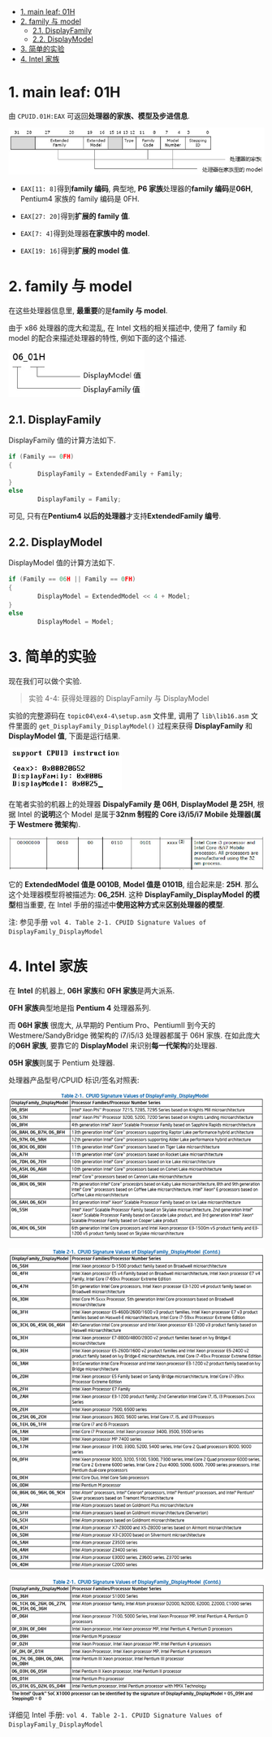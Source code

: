
<!-- @import "[TOC]" {cmd="toc" depthFrom=1 depthTo=6 orderedList=false} -->

<!-- code_chunk_output -->

- [1. main leaf: 01H](#1-main-leaf-01h)
- [2. family 与 model](#2-family-与-model)
  - [2.1. DisplayFamily](#21-displayfamily)
  - [2.2. DisplayModel](#22-displaymodel)
- [3. 简单的实验](#3-简单的实验)
- [4. Intel 家族](#4-intel-家族)

<!-- /code_chunk_output -->

# 1. main leaf: 01H

由 `CPUID.01H:EAX` 可返回**处理器的家族、模型及步进信息**.

![config](./images/6.png)

- `EAX[11: 8]`得到**family 编码**, 典型地, **P6 家族**处理器的**family 编码**是**06H**, Pentium4 家族的 family 编码是 0FH.

- `EAX[27: 20]`得到**扩展的 family 值**.

- `EAX[7: 4]`得到处理器**在家族中的 model**.

- `EAX[19: 16]`得到**扩展的 model 值**.

# 2. family 与 model

在这些处理器信息里, **最重要**的是**family 与 model**.

由于 x86 处理器的庞大和混乱, 在 Intel 文档的相关描述中, 使用了 family 和 model 的配合来描述处理器的特性, 例如下面的这个描述.

![config](./images/7.png)

## 2.1. DisplayFamily

DisplayFamily 值的计算方法如下.

```cpp
if (Family == 0FH)
{
        DisplayFamily = ExtendedFamily + Family;
}
else
        DisplayFamily = Family;
```

可见, 只有在**Pentium4 以后的处理器**才支持**ExtendedFamily 编号**.

## 2.2. DisplayModel

DisplayModel 值的计算方法如下.

```cpp
if (Family == 06H || Family == 0FH)
{
        DisplayModel = ExtendedModel << 4 + Model;
}
else
        DisplayModel = Model;
```

# 3. 简单的实验

现在我们可以做个实验.

>实验 4-4: 获得处理器的 DisplayFamily 与 DisplayModel

实验的完整源码在 `topic04\ex4-4\setup.asm` 文件里, 调用了 `lib\lib16.asm` 文件里面的 `get_DisplayFamily_DisplayModel()` 过程来获得 **DisplayFamily** 和 **DisplayModel 值**, 下面是运行结果.

![config](./images/8.png)

在笔者实验的机器上的处理器 **DispalyFamily 是 06H**, **DisplayModel 是 25H**, 根据 Intel 的**说明**这个 Model 是属于**32nm 制程的 Core i3/i5/i7 Mobile 处理器(属于 Westmere 微架构**).

![config](./images/9.png)

它的 **ExtendedModel 值是 0010B**, **Model 值是 0101B**, 组合起来是: **25H**. 那么这个处理器模型将被描述为: **06\_25H**. 这种 **DisplayFamily\_DisplayModel 的模型**相当重要, 在 Intel 手册的描述中**使用这种方式**来**区别处理器的模型**.

注: 参见手册 `vol 4. Table 2-1. CPUID Signature Values of DisplayFamily_DisplayModel`

# 4. Intel 家族

在 **Intel** 的机器上, **06H 家族**和 **0FH 家族**是两大派系.

**0FH 家族**典型地是指 **Pentium 4** 处理器系列.

而 **06H 家族** 很庞大, 从早期的 Pentium Pro、PentiumII 到今天的 Westmere/SandyBridge 微架构的 i7/i5/i3 处理器都属于 06H 家族. 在如此庞大的**06H 家族**, 要靠它的 **DisplayModel** 来识别**每一代架构**的处理器.

**05H 家族**则属于 Pentium 处理器.

处理器产品型号/CPUID 标识/签名对照表:

![2024-01-17-10-01-59.png](./images/2024-01-17-10-01-59.png)

![2024-01-17-10-02-22.png](./images/2024-01-17-10-02-22.png)

![2024-01-17-10-02-44.png](./images/2024-01-17-10-02-44.png)

详细见 Intel 手册: `vol 4. Table 2-1. CPUID Signature Values of DisplayFamily_DisplayModel`


